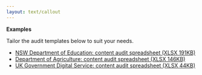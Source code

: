 ```yaml
---
layout: text/callout
---
```

**Examples** 

Tailor the audit templates below to suit your needs.
- [NSW Department of Education: content audit spreadsheet (XLSX 191KB)](/assets/files/nsw-education-content-audit-spreadsheet.xlsx)
- [Department of Agriculture: content audit spreadsheet (XLSX 146KB)](/assets/files/agriculture-example-audit-spreadsheet.xlsx)
- [UK Government Digital Service: content audit spreadsheet (XLSX 44KB)](/assets/files/govuk-example-audit-sheet.xlsx)

